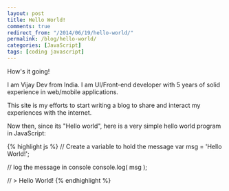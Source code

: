 ```yaml
---
layout: post
title: Hello World!
comments: true
redirect_from: "/2014/06/19/hello-world/"
permalink: /blog/hello-world/
categories: [JavaScript]
tags: [coding javascript]
---
```


How's it going!

I am Vijay Dev from India. I am UI/Front-end developer with 5 years of solid experience in web/mobile applications.

This site is my efforts to start writing a blog to share and interact my experiences with the internet. 

Now then, since its "Hello world", here is a very simple hello world program in JavaScript:

{% highlight js %}
// Create a variable to hold the message
var msg = 'Hello World!';

// log the message in console
console.log( msg );

// > Hello World!
{% endhighlight %}
